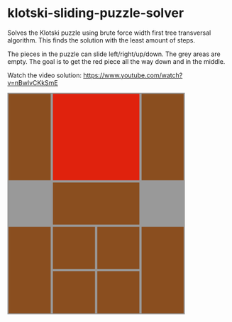 # klotski-sliding-puzzle-solver

Solves the Klotski puzzle using brute force width first tree transversal algorithm. This finds the solution with the least amount of steps.

The pieces in the puzzle can slide left/right/up/down. The grey areas are empty. The goal is to get the red piece all the way down and in the middle.


Watch the video solution: https://www.youtube.com/watch?v=nBwlvCKkSmE

[<img src="klotski-start.png" width="400">](solution.mp4)


